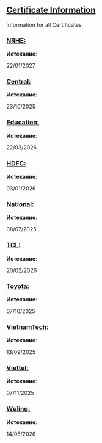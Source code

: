 ## [Certificate Information](accent://)

Information for all Certificates.

### [NRHE:](accent://)

**Истекание**:

22/01/2027

### [Central:](accent://)

**Истекание**: 

23/10/2025

### [Education:](accent://)

**Истекание**: 

22/03/2026

### [HDFC:](accent://)

**Истекание**: 

03/01/2026

### [National:](accent://)

**Истекание**: 

08/07/2025

### [TCL:](accent://)

**Истекание**: 

20/02/2026

### [Toyota:](accent://)

**Истекание**: 

07/10/2025

### [VietnamTech:](accent://)

**Истекание**: 

13/09/2025

### [Viettel:](accent://)

**Истекание**: 

07/11/2025

### [Wuling:](accent://)

**Истекание**: 

14/05/2026
